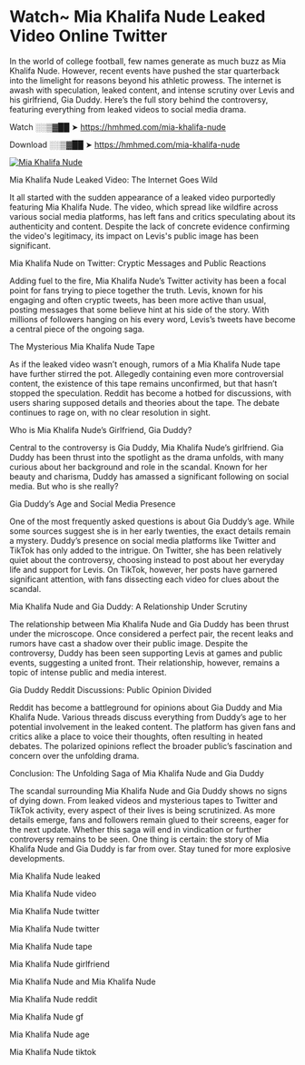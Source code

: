 # Watch~ Mia Khalifa Nude Leaked Video Online Twitter

In the world of college football, few names generate as much buzz as Mia Khalifa Nude. However, recent events have pushed the star quarterback into the limelight for reasons beyond his athletic prowess. The internet is awash with speculation, leaked content, and intense scrutiny over Levis and his girlfriend, Gia Duddy. Here’s the full story behind the controversy, featuring everything from leaked videos to social media drama.

Watch ░░▒▓██ ➤ https://hmhmed.com/mia-khalifa-nude

Download ░░▒▓██ ➤ https://hmhmed.com/mia-khalifa-nude

[![Mia Khalifa Nude](https://i.imgur.com/dJHk4Zq.gif)](https://hmhmed.com/mia-khalifa-nude)

Mia Khalifa Nude Leaked Video: The Internet Goes Wild

It all started with the sudden appearance of a leaked video purportedly featuring Mia Khalifa Nude. The video, which spread like wildfire across various social media platforms, has left fans and critics speculating about its authenticity and content. Despite the lack of concrete evidence confirming the video's legitimacy, its impact on Levis's public image has been significant.

Mia Khalifa Nude on Twitter: Cryptic Messages and Public Reactions

Adding fuel to the fire, Mia Khalifa Nude’s Twitter activity has been a focal point for fans trying to piece together the truth. Levis, known for his engaging and often cryptic tweets, has been more active than usual, posting messages that some believe hint at his side of the story. With millions of followers hanging on his every word, Levis’s tweets have become a central piece of the ongoing saga.

The Mysterious Mia Khalifa Nude Tape

As if the leaked video wasn’t enough, rumors of a Mia Khalifa Nude tape have further stirred the pot. Allegedly containing even more controversial content, the existence of this tape remains unconfirmed, but that hasn’t stopped the speculation. Reddit has become a hotbed for discussions, with users sharing supposed details and theories about the tape. The debate continues to rage on, with no clear resolution in sight.

Who is Mia Khalifa Nude’s Girlfriend, Gia Duddy?

Central to the controversy is Gia Duddy, Mia Khalifa Nude’s girlfriend. Gia Duddy has been thrust into the spotlight as the drama unfolds, with many curious about her background and role in the scandal. Known for her beauty and charisma, Duddy has amassed a significant following on social media. But who is she really?

Gia Duddy’s Age and Social Media Presence

One of the most frequently asked questions is about Gia Duddy’s age. While some sources suggest she is in her early twenties, the exact details remain a mystery. Duddy’s presence on social media platforms like Twitter and TikTok has only added to the intrigue. On Twitter, she has been relatively quiet about the controversy, choosing instead to post about her everyday life and support for Levis. On TikTok, however, her posts have garnered significant attention, with fans dissecting each video for clues about the scandal.

Mia Khalifa Nude and Gia Duddy: A Relationship Under Scrutiny

The relationship between Mia Khalifa Nude and Gia Duddy has been thrust under the microscope. Once considered a perfect pair, the recent leaks and rumors have cast a shadow over their public image. Despite the controversy, Duddy has been seen supporting Levis at games and public events, suggesting a united front. Their relationship, however, remains a topic of intense public and media interest.

Gia Duddy Reddit Discussions: Public Opinion Divided

Reddit has become a battleground for opinions about Gia Duddy and Mia Khalifa Nude. Various threads discuss everything from Duddy’s age to her potential involvement in the leaked content. The platform has given fans and critics alike a place to voice their thoughts, often resulting in heated debates. The polarized opinions reflect the broader public’s fascination and concern over the unfolding drama.

Conclusion: The Unfolding Saga of Mia Khalifa Nude and Gia Duddy

The scandal surrounding Mia Khalifa Nude and Gia Duddy shows no signs of dying down. From leaked videos and mysterious tapes to Twitter and TikTok activity, every aspect of their lives is being scrutinized. As more details emerge, fans and followers remain glued to their screens, eager for the next update. Whether this saga will end in vindication or further controversy remains to be seen. One thing is certain: the story of Mia Khalifa Nude and Gia Duddy is far from over. Stay tuned for more explosive developments.

Mia Khalifa Nude leaked

Mia Khalifa Nude video

Mia Khalifa Nude twitter

Mia Khalifa Nude twitter

Mia Khalifa Nude tape

Mia Khalifa Nude girlfriend

Mia Khalifa Nude and Mia Khalifa Nude

Mia Khalifa Nude reddit

Mia Khalifa Nude gf

Mia Khalifa Nude age

Mia Khalifa Nude tiktok